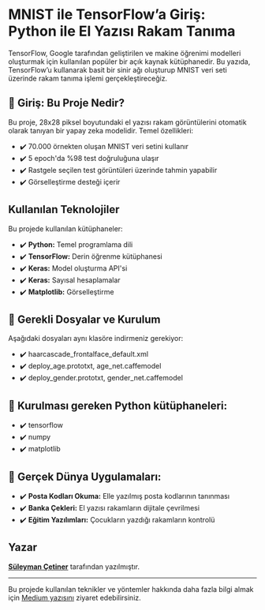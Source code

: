 # MNIST ile TensorFlow’a Giriş: Python ile El Yazısı Rakam Tanıma

TensorFlow, Google tarafından geliştirilen ve makine öğrenimi modelleri oluşturmak için kullanılan popüler bir açık kaynak kütüphanedir. Bu yazıda, TensorFlow’u kullanarak basit bir sinir ağı oluşturup MNIST veri seti üzerinde rakam tanıma işlemi gerçekleştireceğiz.


## 🚀 Giriş: Bu Proje Nedir?

Bu proje, 28x28 piksel boyutundaki el yazısı rakam görüntülerini otomatik olarak tanıyan bir yapay zeka modelidir. Temel özellikleri:

- ✔️ 70.000 örnekten oluşan MNIST veri setini kullanır
- ✔️ 5 epoch'da %98 test doğruluğuna ulaşır
- ✔️ Rastgele seçilen test görüntüleri üzerinde tahmin yapabilir
- ✔️ Görselleştirme desteği içerir


## Kullanılan Teknolojiler

Bu projede kullanılan kütüphaneler:

- ✔️ **Python:** Temel programlama dili
- ✔️ **TensorFlow:** Derin öğrenme kütüphanesi
- ✔️ **Keras:** Model oluşturma API'si
- ✔️ **Keras:** Sayısal hesaplamalar
- ✔️ **Matplotlib:** Görselleştirme


## 🚀 Gerekli Dosyalar ve Kurulum

Aşağıdaki dosyaları aynı klasöre indirmeniz gerekiyor:

- ✔️ haarcascade_frontalface_default.xml
- ✔️ deploy_age.prototxt, age_net.caffemodel
- ✔️ deploy_gender.prototxt, gender_net.caffemodel


## 🚀 Kurulması gereken Python kütüphaneleri:

- ✔️ tensorflow 
- ✔️ numpy
- ✔️ matplotlib

## 🚀 Gerçek Dünya Uygulamaları:

- ✔️ **Posta Kodları Okuma:** Elle yazılmış posta kodlarının tanınması
- ✔️ **Banka Çekleri:** El yazısı rakamların dijitale çevrilmesi
- ✔️ **Eğitim Yazılımları:** Çocukların yazdığı rakamların kontrolü


## Yazar

[**Süleyman Çetiner**](https://medium.com/@suleymancetiner81) tarafından yazılmıştır.

---

Bu projede kullanılan teknikler ve yöntemler hakkında daha fazla bilgi almak için [Medium yazısını](https://suleymancetiner81.medium.com/mnist-ile-tensorflowa-giri%C5%9F-python-ile-el-yaz%C4%B1s%C4%B1-tan%C4%B1ma-0d6e8753e7e4) ziyaret edebilirsiniz.
